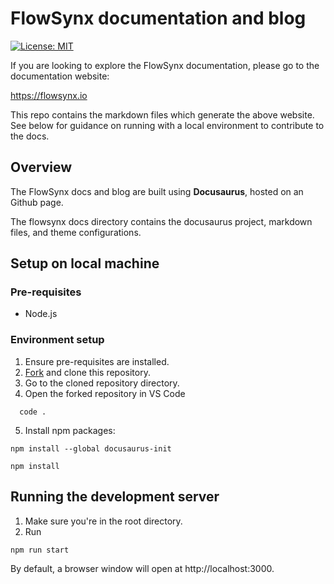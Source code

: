 # FlowSynx documentation and blog

[![License: MIT][mit-badge]][mit-url]

[mit-badge]: https://img.shields.io/github/license/flowsynx/docs?style=flat&label=License&logo=github
[mit-url]: https://github.com/flowsynx/docs/blob/master/LICENSE

If you are looking to explore the FlowSynx documentation, please go to the documentation website:

https://flowsynx.io

This repo contains the markdown files which generate the above website. See below for guidance on running with a local environment to contribute to the docs.

## Overview
The FlowSynx docs and blog are built using **Docusaurus**, hosted on an Github page.

The flowsynx docs directory contains the docusaurus project, markdown files, and theme configurations.

## Setup on local machine

### Pre-requisites
* Node.js

### Environment setup
1. Ensure pre-requisites are installed.
2. [Fork](https://github.com/flowsynx/docs/fork) and clone this repository.
3. Go to the cloned repository directory.
4. Open the forked repository in VS Code
```
  code .
```

5. Install npm packages:
 ```
 npm install --global docusaurus-init
 ```

 ```
 npm install
```

## Running the development server
1. Make sure you're in the root directory.
2. Run
```
npm run start
```
By default, a browser window will open at http://localhost:3000.